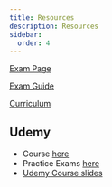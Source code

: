 ```yaml
---
title: Resources
description: Resources
sidebar:
  order: 4
---
```


<a href="https://aws.amazon.com/certification/certified-machine-learning-engineer-associate/" target="_blank">Exam Page</a>  

<a href="/resources/AWS-Certified-Machine-Learning-Engineer-Associate_Exam-Guide.pdf" target="_blank">Exam Guide</a>  

<a href="/resources/CurriculumResourceGuideV2.pdf" target="_blank">Curriculum</a>  


## Udemy

- Course [here](https://www.udemy.com/course/aws-certified-machine-learning-engineer-associate-mla-c01/)
- Practice Exams [here](https://www.udemy.com/course/practice-exams-aws-certified-machine-learning-engineer-associate/)
- <a href="/resources/AWS-Certified-ML-Engineer-Associate-Slides.pdf" target="_blank">Udemy Course slides</a>
